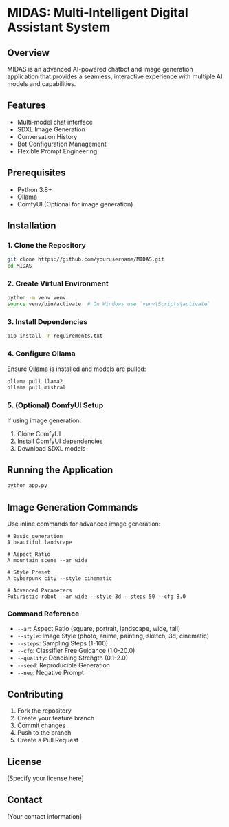 # MIDAS: Multi-Intelligent Digital Assistant System

## Overview
MIDAS is an advanced AI-powered chatbot and image generation application that provides a seamless, interactive experience with multiple AI models and capabilities.

## Features
- Multi-model chat interface
- SDXL Image Generation
- Conversation History
- Bot Configuration Management
- Flexible Prompt Engineering

## Prerequisites
- Python 3.8+
- Ollama
- ComfyUI (Optional for image generation)

## Installation

### 1. Clone the Repository
```bash
git clone https://github.com/yourusername/MIDAS.git
cd MIDAS
```

### 2. Create Virtual Environment
```bash
python -m venv venv
source venv/bin/activate  # On Windows use `venv\Scripts\activate`
```

### 3. Install Dependencies
```bash
pip install -r requirements.txt
```

### 4. Configure Ollama
Ensure Ollama is installed and models are pulled:
```bash
ollama pull llama2
ollama pull mistral
```

### 5. (Optional) ComfyUI Setup
If using image generation:
1. Clone ComfyUI
2. Install ComfyUI dependencies
3. Download SDXL models

## Running the Application
```bash
python app.py
```

## Image Generation Commands
Use inline commands for advanced image generation:

```
# Basic generation
A beautiful landscape

# Aspect Ratio
A mountain scene --ar wide

# Style Preset
A cyberpunk city --style cinematic

# Advanced Parameters
Futuristic robot --ar wide --style 3d --steps 50 --cfg 8.0
```

### Command Reference
- `--ar`: Aspect Ratio (square, portrait, landscape, wide, tall)
- `--style`: Image Style (photo, anime, painting, sketch, 3d, cinematic)
- `--steps`: Sampling Steps (1-100)
- `--cfg`: Classifier Free Guidance (1.0-20.0)
- `--quality`: Denoising Strength (0.1-2.0)
- `--seed`: Reproducible Generation
- `--neg`: Negative Prompt

## Contributing
1. Fork the repository
2. Create your feature branch
3. Commit changes
4. Push to the branch
5. Create a Pull Request

## License
[Specify your license here]

## Contact
[Your contact information]
